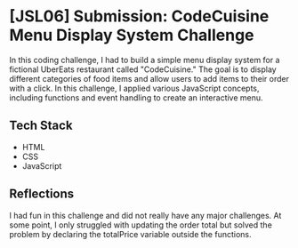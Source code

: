 # [JSL06] Submission: CodeCuisine Menu Display System Challenge

In this coding challenge, I had to build a simple menu display system for a fictional UberEats restaurant called "CodeCuisine." The goal is to display different categories of food items and allow users to add items to their order with a click. In this challenge, I applied various JavaScript concepts, including functions and event handling to create an interactive menu.


## Tech Stack
 - HTML
 - CSS
 - JavaScript

## Reflections
I had fun in this challenge and did not really have any major challenges. At some point, I only struggled with updating the order total but solved the problem by declaring the totalPrice variable outside the functions.




